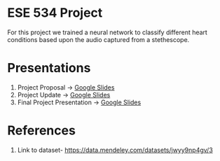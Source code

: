 # ESE 534 Project

For this project we trained a neural network to classify different heart conditions based
upon the audio captured from a stethescope.

# Presentations

1. Project Proposal -> [Google Slides](https://docs.google.com/presentation/d/1aXbahbYvR3ogfZQphlLMT6WEJyvsSsBNSmaAJ0Ditho/edit?usp=sharing)
2. Project Update -> [Google Slides](https://docs.google.com/presentation/d/1LXJPXgqKAhqQOGMH2-iJlxAw4sVpgobF7beq2gKrMow/edit?usp=sharing)
3. Final Project Presentation -> [Google Slides](https://docs.google.com/presentation/d/1EZRK4yBZxasGEvvpLq_ITC8wzQ_Pyq9NcL5rzugWilU/edit?usp=sharing)

# References

1. Link to dataset- https://data.mendeley.com/datasets/jwyy9np4gv/3
